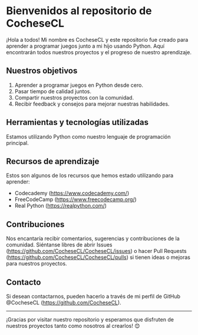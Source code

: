 # Bienvenidos al repositorio de CocheseCL

¡Hola a todos! Mi nombre es CocheseCL y este repositorio fue creado para aprender a programar juegos junto a mi hijo usando Python. Aquí encontrarán todos nuestros proyectos y el progreso de nuestro aprendizaje.

## Nuestros objetivos

1. Aprender a programar juegos en Python desde cero.
2. Pasar tiempo de calidad juntos.
3. Compartir nuestros proyectos con la comunidad.
4. Recibir feedback y consejos para mejorar nuestras habilidades.

## Herramientas y tecnologías utilizadas

Estamos utilizando Python como nuestro lenguaje de programación principal.

## Recursos de aprendizaje

Estos son algunos de los recursos que hemos estado utilizando para aprender:

- Codecademy (https://www.codecademy.com/)
- FreeCodeCamp (https://www.freecodecamp.org/)
- Real Python (https://realpython.com/)

## Contribuciones

Nos encantaría recibir comentarios, sugerencias y contribuciones de la comunidad. Siéntanse libres de abrir Issues (https://github.com/CocheseCL/CocheseCL/issues) o hacer Pull Requests (https://github.com/CocheseCL/CocheseCL/pulls) si tienen ideas o mejoras para nuestros proyectos.

## Contacto

Si desean contactarnos, pueden hacerlo a través de mi perfil de GitHub @CocheseCL (https://github.com/CocheseCL).

---

¡Gracias por visitar nuestro repositorio y esperamos que disfruten de nuestros proyectos tanto como nosotros al crearlos! 😊

